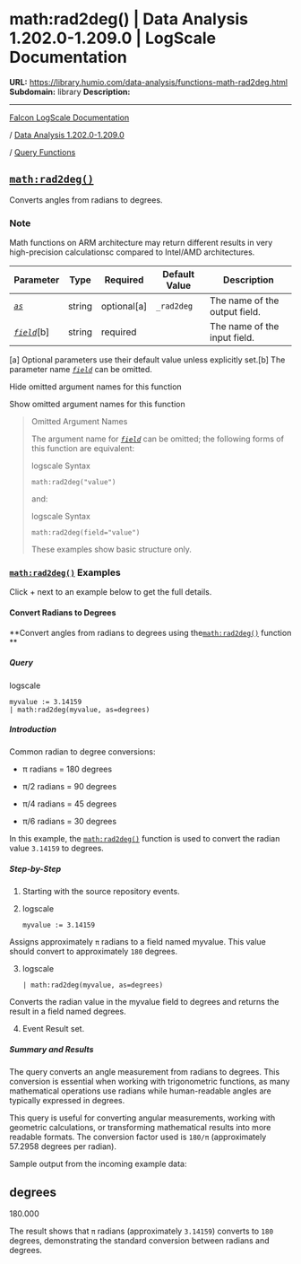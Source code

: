 # math:rad2deg() | Data Analysis 1.202.0-1.209.0 | LogScale Documentation

**URL:** https://library.humio.com/data-analysis/functions-math-rad2deg.html
**Subdomain:** library
**Description:** 

---

[Falcon LogScale Documentation](https://library.humio.com)

/ [Data Analysis 1.202.0-1.209.0](data-analysis-docs.html)

/ [Query Functions](functions.html)

## [`math:rad2deg()`](functions-math-rad2deg.html "math:rad2deg\(\)")

Converts angles from radians to degrees. 

### Note

Math functions on ARM architecture may return different results in very high-precision calculationsc compared to Intel/AMD architectures.

Parameter| Type| Required| Default Value| Description  
---|---|---|---|---  
[ _`as`_](functions-math-rad2deg.html#query-functions-math-rad2deg-as)|  string| optional[a] | `_rad2deg`|  The name of the output field.   
[_`field`_](functions-math-rad2deg.html#query-functions-math-rad2deg-field)[b]| string| required |  |  The name of the input field.   
[a] Optional parameters use their default value unless explicitly set.[b] The parameter name [_`field`_](functions-math-rad2deg.html#query-functions-math-rad2deg-field) can be omitted.  
  
Hide omitted argument names for this function

Show omitted argument names for this function

> Omitted Argument Names
> 
> The argument name for [_`field`_](functions-math-rad2deg.html#query-functions-math-rad2deg-field) can be omitted; the following forms of this function are equivalent:
> 
> logscale Syntax
>     
>     
>     math:rad2deg("value")
> 
> and:
> 
> logscale Syntax
>     
>     
>     math:rad2deg(field="value")
> 
> These examples show basic structure only.

### [`math:rad2deg()`](functions-math-rad2deg.html "math:rad2deg\(\)") Examples

Click + next to an example below to get the full details.

#### Convert Radians to Degrees

**Convert angles from radians to degrees using the[`math:rad2deg()`](functions-math-rad2deg.html "math:rad2deg\(\)") function **

##### Query

logscale
    
    
    myvalue := 3.14159
    | math:rad2deg(myvalue, as=degrees)

##### Introduction

Common radian to degree conversions: 

  * π radians = 180 degrees 

  * π/2 radians = 90 degrees 

  * π/4 radians = 45 degrees 

  * π/6 radians = 30 degrees 




In this example, the [`math:rad2deg()`](functions-math-rad2deg.html "math:rad2deg\(\)") function is used to convert the radian value `3.14159` to degrees. 

##### Step-by-Step

  1. Starting with the source repository events.

  2. logscale
         
         myvalue := 3.14159

Assigns approximately `π` radians to a field named myvalue. This value should convert to approximately `180` degrees. 

  3. logscale
         
         | math:rad2deg(myvalue, as=degrees)

Converts the radian value in the myvalue field to degrees and returns the result in a field named degrees. 

  4. Event Result set.




##### Summary and Results

The query converts an angle measurement from radians to degrees. This conversion is essential when working with trigonometric functions, as many mathematical operations use radians while human-readable angles are typically expressed in degrees. 

This query is useful for converting angular measurements, working with geometric calculations, or transforming mathematical results into more readable formats. The conversion factor used is `180/π` (approximately 57.2958 degrees per radian). 

Sample output from the incoming example data: 

degrees  
---  
180.000  
  
The result shows that `π` radians (approximately `3.14159`) converts to `180` degrees, demonstrating the standard conversion between radians and degrees.
